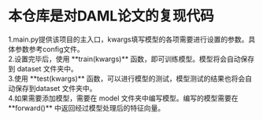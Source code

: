 <h1>本仓库是对DAML论文的复现代码</h1>
1.main.py提供该项目的主入口，kwargs填写模型的各项需要进行设置的参数。具体参数参考config文件。<br>
2.设置完毕后，使用 **train(kwargs)** 函数，即可训练模型。模型将会自动保存到 dataset 文件夹中。<br>
3.使用 **test(kwargs)** 函数，可以进行模型的测试，模型测试的结果也将会自动保存到dataset 文件夹中。<br>
4.如果需要添加模型，需要在 model 文件夹中编写模型。编写的模型需要在**forward()** 中返回经过模型处理后的特征向量。